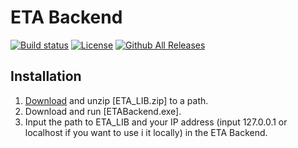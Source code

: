 ETA Backend
===============
[![Build status](https://ci.appveyor.com/api/projects/status/ajwi3hnfxnsakj0u?svg=true)](https://ci.appveyor.com/project/linzuzeng/etabackend)
[![License](https://img.shields.io/github/license/timetag/ETAServer.svg)](https://github.com/timetag/ETAServer/blob/master/LICENSE)
[![Github All Releases](https://img.shields.io/github/downloads/timetag/ETABackend/total.svg)](https://github.com/timetag/ETABackend/releases)

Installation
---------
1. [Download](https://github.com/timetag/ETABackend/releases) and unzip [ETA_LIB.zip] to a path.
2. Download and run [ETABackend.exe].
3. Input the path to ETA_LIB and your IP address (input 127.0.0.1 or localhost if you want to use i
it locally) in the ETA Backend.
